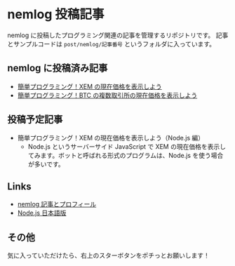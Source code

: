# nemlog 投稿記事

nemlog に投稿したプログラミング関連の記事を管理するリポジトリです。
記事とサンプルコードは `post/nemlog/記事番号` というフォルダに入っています。

## nemlog に投稿済み記事

-   [簡単プログラミング！XEM の現在価格を表示しよう](./posts/51387)
-   [簡単プログラミング！BTC の複数取引所の現在価格を表示しよう](./posts/51408)

## 投稿予定記事

-   簡単プログラミング！XEM の現在価格を表示しよう（Node.js 編）
    -   Node.js というサーバーサイド JavaScript で XEM の現在価格を表示してみます。ボットと呼ばれる形式のプログラムは、Node.js を使う場合が多いです。

## Links

-   [nemlog 記事とプロフィール](https://nemlog.nem.social/profile/51408)
-   [Node.js 日本語版](https://nodejs.org/ja/)

## その他

気に入っていただけたら、右上のスターボタンをポチっとお願いします！
